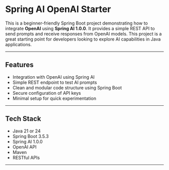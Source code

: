 # Spring AI OpenAI Starter

This is a beginner-friendly Spring Boot project demonstrating how to integrate **OpenAI** using **Spring AI 1.0.0**. It provides a simple REST API to send prompts and receive responses from OpenAI models. This project is a great starting point for developers looking to explore AI capabilities in Java applications.

---

## Features

- Integration with OpenAI using Spring AI
- Simple REST endpoint to test AI prompts
- Clean and modular code structure using Spring Boot
- Secure configuration of API keys
- Minimal setup for quick experimentation

---

## Tech Stack

- Java 21 or 24
- Spring Boot 3.5.3
- Spring AI 1.0.0
- OpenAI API
- Maven
- RESTful APIs

---

